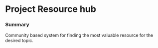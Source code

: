 # Project Resource hub

### Summary
Community based system for finding the most valuable resource for the desired topic.
